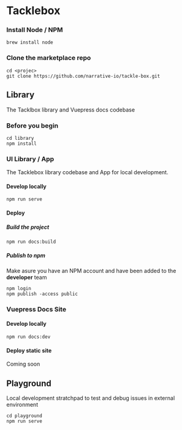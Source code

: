 # Tacklebox

### Install Node / NPM
`brew install node`

### Clone the marketplace repo
```
cd <projec>
git clone https://github.com/narrative-io/tackle-box.git
```

## Library

The Tacklbox library and Vuepress docs codebase

### Before you begin

```
cd library
npm install
```

### UI Library / App

The Tacklebox library codebase and App for local development. 

#### Develop locally

```
npm run serve
```


#### Deploy


##### Build the project

```
npm run docs:build
```

##### Publish to npm

Make asure you have an NPM account and have been added to the __developer__ team

```
npm login
npm publish -access public
```

### Vuepress Docs Site

#### Develop locally

```
npm run docs:dev
```

#### Deploy static site

Coming soon

## Playground

Local development stratchpad to test and debug issues in external environment

```
cd playground
npm run serve
```